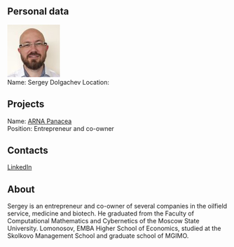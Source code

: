 ## Personal data
![ photo](../people/photo/sergey_dolgachev.jpg)  
Name: Sergey Dolgachev
Location:
## Projects 
Name: [ARNA Panacea](../projects/arna_panacea.md)  
Position:  Entrepreneur and co-owner  
## Contacts
[LinkedIn](https://www.linkedin.com/in/sergey-dolgachev-931743127/)  
## About
Sergey is an entrepreneur and co-owner of several companies in the oilfield service, medicine and biotech. He graduated from the Faculty of Computational Mathematics and Cybernetics of the Moscow State University. Lomonosov, EMBA Higher School of Economics, studied at the Skolkovo Management School and graduate school of MGIMO.